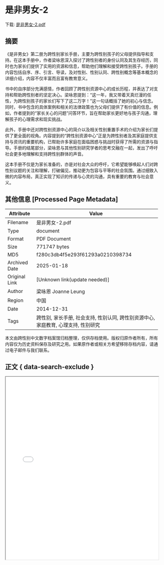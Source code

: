 # 是非男女-2

<!-- tcd_download_link -->
下载: [是非男女-2.pdf](是非男女-2.pdf)
<!-- tcd_download_link_end -->

## 摘要

<!-- tcd_abstract -->
《是非男女》第二册为跨性别家长手册，主要为跨性别孩子的父母提供指导和支持。在这本手册中，作者梁咏恩深入探讨了跨性别者的身份认同及其生存经历，同时也为家长们提供了实用的资源和信息，帮助他们理解和接受跨性别孩子。手册的内容包括自序、序、引言、导读，及对性别、性别认同、跨性别概念等基本概念的详细介绍，内容不仅丰富而且富有教育意义。

书中的自序部分充满感情，作者回顾了跨性别资源中心的成长历程，并表达了对支持和帮助跨性别者的坚定决心。梁咏恩提到：“这一年，我又带着天真烂漫的任性，为跨性别孩子的家长们写下了这二万字！”这一句话概括了她的初心与信念。同时，书中包含的具体案例和相关的法律政策也为父母们提供了有价值的信息。例如，作者提到的“家长关心的问题”问答环节，旨在帮助家长更好地与孩子沟通，理解孩子的心理需求和现实挑战。 

此外，手册中还对跨性别资源中心的简介以及相关性别重置手术的介绍为家长们提供了更全面的视角。内容提到的“跨性别资源中心”正是为跨性别者及其家庭提供支持与资讯的重要机构，已帮助许多家庭在面临困惑与挑战时获得了所需的资源与指导。手册的结尾部分，梁咏恩与其他性别研究学者的思考交融在一起，发出了呼吁社会更多地理解和支持跨性别群体的声音。

这本手册不仅是为家长准备的，亦是对社会大众的呼吁，它希望能够唤起人们对跨性别议题的关注和理解，打破偏见，推动更为包容与平等的社会氛围。通过细致入微的内容布局，真正实现了知识的传递与心灵的沟通，具有重要的教育与社会意义。

<!-- tcd_abstract_end -->

## 其他信息 [Processed Page Metadata]

| Attribute       | Value                                  |
|-----------------|----------------------------------------|
| Filename        | 是非男女-2.pdf                             |
| Type            | document                                 |
| Format          | PDF Document                               |
| Size            | 771747 bytes                           |
| MD5             | f280c3db4f5e293f61293a0210398734                                  |
| Archived Date   | 2025-01-18                             |
| Original Link   | [Unknown link(update needed)]                         |
| Author          | 梁咏恩 Joanne Leung                               |
| Region          | 中国                               |
| Date            | 2014-12-31                                 |
| Tags            | 跨性别, 家长手册, 社会支持, 性别认同, 跨性别资源中心, 家庭教育, 心理支持, 性别研究                                 |

本文由跨性别中文数字档案馆归档整理，仅供存档使用。版权归原作者所有，所有内容仅为历史资料保存及研究之用。如果原作者或相关方希望移除存档内容，请通过电子邮件与我们联系。

## 正文 { data-search-exclude }

<!-- tcd_main_text -->
<iframe src="../是非男女-2.pdf" width="100%" height="600px">
    <p>无法显示PDF，请下载查看。</p>
</iframe>
<!-- tcd_main_text_end -->

